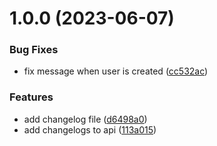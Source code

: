 # 1.0.0 (2023-06-07)


### Bug Fixes

* fix message when user is created ([cc532ac](https://github.com/Palmieri31/Characters-API/commit/cc532ac23c8092373a353c9eaad26aa623d3a5b0))


### Features

* add changelog file ([d6498a0](https://github.com/Palmieri31/Characters-API/commit/d6498a09a274b7a8d3e9c8b0158fe33c7e87c5c0))
* add changelogs to api ([113a015](https://github.com/Palmieri31/Characters-API/commit/113a0159d96398dd6a4c344d951098dead7dfc96))



